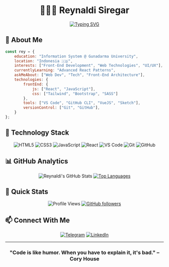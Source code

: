 <div align="center">
  
# 👨🏼‍💻 Reynaldi Siregar

[![Typing SVG](https://readme-typing-svg.demolab.com?font=Fira+Code&pause=1000&color=42b883&center=true&vCenter=true&width=435&lines=Information+System+Student;Front-End+Developer;IT+Enthusiast)](https://git.io/typing-svg)

</div>

## 🌌 About Me
```javascript
const rey = {
    education: "Information System @ Gunadarma University",
    location: "Indonesia 🇮🇩",
    interests: ["Front-End Development", "Web Technologies", "UI/UX"],
    currentlyLearning: "Advanced React Patterns",
    askMeAbout: ["Web Dev", "Tech", "Front-End Architecture"],
    technologies: {
        frontEnd: {
            js: ["React", "JavaScript"],
            css: ["Tailwind", "Bootstrap", "SASS"]
        },
        tools: ["VS Code", "GitHub CLI", "VueJS", "Sketch"],
        versionControl: ["Git", "GitHub"],
    }
};
```

## 🚀 Technology Stack
<div align="center">
  
![HTML5](https://img.shields.io/badge/-HTML5-E34F26?style=flat-square&logo=html5&logoColor=white)
![CSS3](https://img.shields.io/badge/-CSS3-1572B6?style=flat-square&logo=css3)
![JavaScript](https://img.shields.io/badge/-JavaScript-F7DF1E?style=flat-square&logo=javascript&logoColor=black)
![React](https://img.shields.io/badge/-React-61DAFB?style=flat-square&logo=react&logoColor=black)
![VS Code](https://img.shields.io/badge/-VS%20Code-007ACC?style=flat-square&logo=visual-studio-code)
![Git](https://img.shields.io/badge/-Git-F05032?style=flat-square&logo=git&logoColor=white)
![GitHub](https://img.shields.io/badge/-GitHub-181717?style=flat-square&logo=github)

</div>

## 📊 GitHub Analytics
<div align="center">
  
![Reynaldi's GitHub Stats](https://github-readme-stats.vercel.app/api?username=reysiregar&show_icons=true&theme=tokyonight)
[![Top Languages](https://github-readme-stats.vercel.app/api/top-langs/?username=reysiregar&theme=tokyonight&hide=Css)](https://github.com/reysiregar)

</div>

## 🌟 Quick Stats
<div align="center">
  
![Profile Views](https://komarev.com/ghpvc/?username=reysiregar&color=blueviolet)
[![GitHub followers](https://img.shields.io/github/followers/reysiregar?style=social)](https://github.com/reysiregar)

</div>

## 📫 Connect With Me
<div align="center">
  
[![Telegram](https://img.shields.io/badge/-Telegram-26A5E4?style=for-the-badge&logo=telegram&logoColor=white)](https://t.me/reysiregars)
[![LinkedIn](https://img.shields.io/badge/-LinkedIn-0077B5?style=for-the-badge&logo=linkedin)](https://www.linkedin.com/in/reynaldi-siregar-490b8b261)

</div>

---
<div align="center">
  
### "Code is like humor. When you have to explain it, it's bad." – Cory House

</div>
